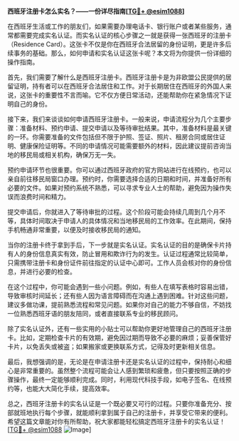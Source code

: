 **西班牙注册卡怎么实名？——一份详尽指南[[TG💪+ @esim1088](https://t.me/s/esim1088)]**

在西班牙生活或工作的朋友们，如果需要办理电话卡、银行账户或者某些服务，通常都需要完成实名认证。而实名认证的核心步骤之一就是获得一张西班牙的注册卡（Residence Card）。这张卡不仅是你在西班牙合法居留的身份证明，更是许多后续事务的基础。那么，如何申请和实名认证这张卡呢？本文将为你提供一份详细的操作指南。

首先，我们需要了解什么是西班牙注册卡。西班牙注册卡是为非欧盟公民提供的居留证明，持有者可以在西班牙合法居住和工作。对于长期居住在西班牙的外国人来说，这张卡的重要性不言而喻。它不仅方便日常活动，还能帮助你在紧急情况下证明自己的身份。

接下来，我们来谈谈如何申请西班牙注册卡。一般来说，申请流程分为几个主要步骤：准备材料、预约申请、提交申请以及等待审批结果。其中，准备材料是最关键的一环。你需要准备的文件包括但不限于护照、签证、照片、租房合同或居住证明、健康保险证明等。不同的申请情况可能需要额外的材料，因此建议提前咨询当地的移民局或相关机构，确保万无一失。

预约申请环节也很重要。你可以通过西班牙政府的官方网站进行在线预约，也可以亲自前往移民局窗口办理。预约时，你需要选择合适的日期和时间，并准备好所有必要的文件。如果对预约系统不熟悉，可以寻求专业人士的帮助，避免因为操作失误而浪费时间和精力。

提交申请后，你就进入了等待审批的过程。这个阶段可能会持续几周到几个月不等，具体时间取决于申请人的具体情况和当地移民局的工作效率。在此期间，保持手机畅通非常重要，以便及时接收移民局的通知。

当你的注册卡终于拿到手后，下一步就是实名认证。实名认证的目的是确保卡片持有人的身份信息真实有效，防止冒用和欺诈行为的发生。认证过程通常比较简单，只需携带注册卡和身份证件前往指定的认证中心即可。工作人员会核对你的身份信息，并进行必要的检查。

在这个过程中，你可能会遇到一些小问题。例如，有些人在填写表格时容易出错，导致审核时间延长；还有些人因为语言障碍而在沟通上遇到困难。针对这些问题，建议多做功课，提前熟悉流程和常见问题。如果你对自己的能力不够自信，不妨找一位熟悉西班牙语的朋友陪同，或者直接联系专业的移民顾问。

除了实名认证外，还有一些实用的小贴士可以帮助你更好地管理自己的西班牙注册卡。比如，定期检查卡片的有效期，避免因过期而导致不必要的麻烦；妥善保管好卡片，以免丢失或被盗；如果搬家或更换联系方式，记得及时更新相关信息。

最后，我想强调的是，无论是在申请注册卡还是实名认证的过程中，保持耐心和细心是非常重要的。虽然整个流程可能会让人感到繁琐和疲惫，但只要按照正确的步骤操作，最终一定能够顺利完成。同时，利用现代科技手段，如电子签名、在线预约等，也能大大简化手续，提高效率。

总之，西班牙注册卡的实名认证是一个既必要又可行的过程。只要你准备充分、按部就班地执行每个步骤，就能顺利拿到属于自己的注册卡，并享受它带来的便利。希望这篇文章能对你有所帮助，祝大家都能轻松搞定西班牙注册卡的实名认证！[[TG💪+ @esim1088](https://t.me/s/esim1088) ![Image](https://i.postimg.cc/4NQfJmqS/Snipaste-2025-05-13-00-14-12.png)]